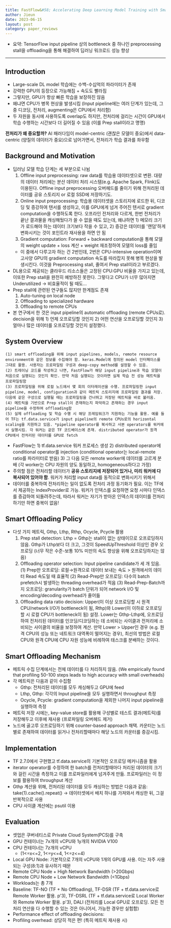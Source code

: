 ```yaml
---
title: FastFlow&#58; Accelerating Deep Learning Model Training with Smart Offloading of Input Data Pipeline
author: Jieun
date: 2023-06-15
layout: post
category: paper_reviews
---
```


* 요약: TensorFlow input pipeline 상의 bottleneck 중 하나인 preprocessing stall을 offloading을 통해 해결하여 딥러닝 워크로드 성능 향상

---

## Introduction
 * Large-scale DL model 학습에는 수백-수십억의 파라미터가 존재
 * 강력한 GPU의 등장으로 가능해짐 + 속도도 빨라짐
 * 그렇지만, GPU가 항상 빠른 학습을 보장하진 않음
 * 왜냐면 CPU가 병목 현상을 발생시킴 (Input pipeline에는 여러 단계가 있는데, 그중 디코딩, 전처리, augmenting은 CPU에서 처리함)
 * 두 자원을 동시에 사용하도록 overlap도 하지만, 전처리에 걸리는 시간이 GPU에서 학습 수행하는 시간보다 더 길어질 수 있음 (이를 Prep stall이라고 명명)

**전처리가 왜 중요할까?** AI 패러다임이 model-centric (괜찮은 모델이 중요)에서 data-centric (양질의 데이터가 중요)으로 넘어가면서, 전처리가 학습 결과를 좌우함


## Background and Motivation
 * 딥러닝 모델 학습 단계는 세 부분으로 나뉨
    1. Offline input preprocessing: raw data를 학습용 데이터셋으로 변환. 대량의 데이터 처리에는 분산 데이터 처리 시스템(e.g. Apache Spark, Flink)도 이용된다. Offline input preprocessing 오버헤드를 줄이기 위해 전처리된 데이터를 공유 스토리지 or 로컬 SSD에 저장하기도.
    2. Online input preprocessing: 학습용 데이터셋을 스토리지에 로드한 뒤, 디코딩 및 증강하여 텐서를 생성하고, 이를 GPU에게 넘겨 주어진 텐서로 gradient computation을 수행하도록 한다. 오프라인 전처리와 다르게, 한번 전처리가 끝난 결과물을 캐싱해뒀다가 쓸 수 없을 때도 있는데, 왜냐하면 1) 메모리 크기가 로드해야 하는 데이터 크기보다 작을 수 있고, 2)  증강은 데이터를 '랜덤'하게 변화시키는 것이 포인트라 재사용을 하면 안 됨
    3. Gradient computation: Forward + backward computation을 통해 모델의 weight update + loss 계산 + weight 재조정하여 모델의 loss를 줄임
    * 이 중에서 다루고자 하는 건 2번인데, 2번은 CPU-intensive operation이며 고사양 GPU의 gradient computation 속도를 따라잡지 못해 병목 현상을 발생시킨다. 이것을 Preprocessing stall, 줄여서 Prep stall이라고 부르겠다.
 * DL용으로 제공되는 클라우드 리소스들은 고정된 CPU:GPU 비율을 가지고 있는데, 이또한 Prep stall을 완전히 예방하진 못한다. 그렇다고 CPU가 너무 많아지면 Underutilized → 비효율적이 될 때도...
 * Prep stall에 관련된 연구들도 많지만 한계점도 존재
    1. Auto-tuning on local node
    2. Offloading to specialized hardware
    3. Offloading to remote CPUs
 * 본 연구에서 한 것은 input pipeline의 automatic offloading (remote CPUs로). decision을 위해 1) 언제 오프로딩할 것인지 2) 어떤 연산을 오프로딩할 것인지 3) 얼마나 많은 데이터를 오프로딩할 것인지 설정했다.

## System Overview
    (1) smart offloading을 위해 input pipelines, models, remote resource environment와 같은 정보를 수집해야 함. keras.Model에 정의된 model 인터페이스를 그대로 활용. 사용자는 프로파일링 구성과 deep-copy method를 설정할 수 있음.
    (2) 트레이닝 코드를 작성하고 나면, FastFlow가 해당 input pipeline과 학습 모델이 처음으로 실행되는 것인지 확인. 만약 처음 실행되는 것이라면 실제 학습 전 성능 메트릭을 프로파일링함
    (3) 프로파일링을 위해 로컬 노드에서 몇 회의 이터레이션을 수행. 프로파일링한 input pipeline, model, configuration과 같이 메트릭 스토리지에 프로파일링 결과를 저장. 다음에 같은 구성으로 실행될 때는 프로파일링을 건너뛰고 저장된 메트릭을 바로 불러옴. 
    (4) 메트릭을 기반으로 Prep stall이 존재하는지 파악하고 존재하는 경우 input pipeline을 수정하여 offloading함
    (5) 실제 offloading 및 학습 수행 시 해당 프레임워크가 지원하는 기능을 활용. 예를 들어 TF는 tf.data.service가 input pipeline의 remote CPUs로의 horizontal scaling을 지원하고 있음. *pipeline operator를 복사하고 사본 operators를 워커에서 실행시킴. 각 워커는 같은 TF 코드베이스에 존재. distributed operator가 원격 CPU에서 전처리된 데이터를 GPU로 fetch
 * FastFlow는 1) tf.data.service 워커 프로세스 생성 2) distributed operator에 conditional operator를 injection (conditional operator는 local-remote ratio를 파라미터로 받음) 3) 그 다음 모든 remote worker에 데이터를 고르게 분배 (각 worker는 CPU 자원의 양도 동일하고, homogeneous하다고 가정)
 * 주의할 점은 전처리할 데이터가 **공유 스토리지에 저장되어 있거나, 미리 워커에 다 복사되어 있어야 함**. 워커가 처리할 input data를 동적으로 변화시키기 위해서
 * 데이터를 중복하여 전처리하는 일이 없도록 전처리 과정 동기화가 필요. 이는 TF에서 제공하는 IndexProvider로 가능. 워커가 인덱스를 요청하면 요청 시마다 인덱스를 증감하여 되돌려주는데, 따라서 워커는 자기가 받아온 인덱스의 데이터를 전처리하기만 하면 중복이 없음!

## Smart Offloading Policy
 * 다섯 가지 메트릭, Gthp, Lthp, Rthp, Ocycle, Pcycle 활용
    1. Prep stall detection: Lthp = Gthp는 stall이 없는 상태이므로 오프로딩하지 않음. Gthp가 Lthp보다 더 크고, 그것이 SpeedUpThreshold 이상인 경우 오프로딩 (너무 작은 수준-보통 10% 미만의 속도 향상을 위해 오프로딩하지는 않음)
    2. Offloading operator selection: Input pipeline candidate가 세 개 있음. (1) Prep만 오프로딩: 로컬→원격으로 데이터 보내는 속도 > 원격에서의 데이터 Read 속도일 때 효율적 (2) Read-Prep만 오프로딩: 다수의 batch prefetch시 발생하는 threading overhead가 적음 (3) Read-Prep-Batch까지 오프로딩: granularity가 batch 단위가 되어 network I/O 및 encoding/decoding overhead가 줄어듦
    3. Offloading data ratio decision: Upper(이 이상 오프로딩할 시 원격 CPU/network I/O가 bottleneck이 됨, Rthp)와 Lower(이 이하로 오프로딩할 시 로컬 CPU가 bottleneck이 됨) 설정. Lower는 Gthp-Lthp에, 오프로딩하여 전처리된 데이터를 인코딩/디코딩하는 데 소비되는 사이클과 전처리에 소비되는 사이클의 비율을 보정하여 계산. 만약 Lower > Upper인 경우 (e.g. 원격 CPU의 성능 또는 네트워크 대역폭이 떨어지는 경우), 최선의 방법은 로컬 CPU와 원격 CPU에 CPU 자원 성능에 비례하여 태스크를 분배하는 것이다.

## Smart Offloading Mechanism
 * 메트릭 수집 단계에서는 전체 데이터를 다 처리하지 않음. (We empirically found that profiling 50-100 steps leads to high accuracy with small overheads)
 * 각 메트릭은 다음과 같이 수집함
    - Gthp: 전처리된 데이터를 모두 캐싱해두고 GPU에 feed
    - Lthp, Gthp: 각각의 Input pipeline을 모두 실행하면서 throughput 측정
    - Ocycle, Pcycle: gradient computation을 제외한 나머지 input pipeline을 실행하여 측정
 * 메트릭 저장 시에는, key-value store를 활용해 구성별로 테스트 결과(메트릭)를 저장해두고 이후에 재사용 (프로파일링 오버헤드 제거)
 * 노드에 골고루 오프로딩하기 위해 counter-based approach 채택. 카운터는 노드별로 존재하여 데이터를 읽거나 전처리할때마다 해당 노드의 카운터를 증감시킴.

## Implementation
 * TF 2.7.0에서 구현했고 tf.data.service의 기본적인 오프로딩 메커니즘을 활용
 * iterator operator를 수정하여 한 batch를 전처리할때마다 처리된 데이터의 크기와 걸린 시간을 측정하고 이를 프로파일러에게 넘겨주게 만듦. 프로파일러는 이 정보를 활용하여 throughput 계산
 * Gthp 계산을 위해, 전처리된 데이터를 모두 캐싱하는 방법은 다음과 같음: take(1).cache().repeat() -> 데이터셋에서 배치 하나를 가져와서 캐싱한 뒤, 그걸 반복적으로 사용
 * CPU 사이클 계산에는 psutil 이용

## Evaluation
 * 셋업은 쿠버네티스로 Private Cloud System(PCS)를 구축
 * GPU 컨테이너는 7x개의 vCPU와 1y개의 NVIDIA V100
 * CPU 컨테이너는 7z개의 vCPU
    - (1<=x<=2, 1<=y<=4, 1<=z<=4)
 * Local GPU Node: 기본적으로 7개의 vCPU와 1개의 GPU를 사용. 이는 자주 사용되는 구성(8:1)과 유사하기 때문
 * Remote CPU Node + High Network Bandwidth (>20Gbps)
 * Remote CPU Node + Low Network Bandwidth (<1Gbps)
 * Workloads는 총 7개
 * Baseline: TF-NO (TF + No Offloading), TF-DSR (TF + tf.data.service로 Remote Worker 활용. p'3), TF-DSRL (TF + tf.data.service로 Local Worker와 Remote Worker 활용. p'3), DALI (전처리를 Local GPU로 오프로딩. 모든 전처리 연산을 다 수행할 수 있는 것은 아니어서, 가능한 경우만 실험함)
 * Performance effect of offloading decisions: 
 * Profiling overhead: 상당히 적은 편! (특히 메트릭 재사용 시)
